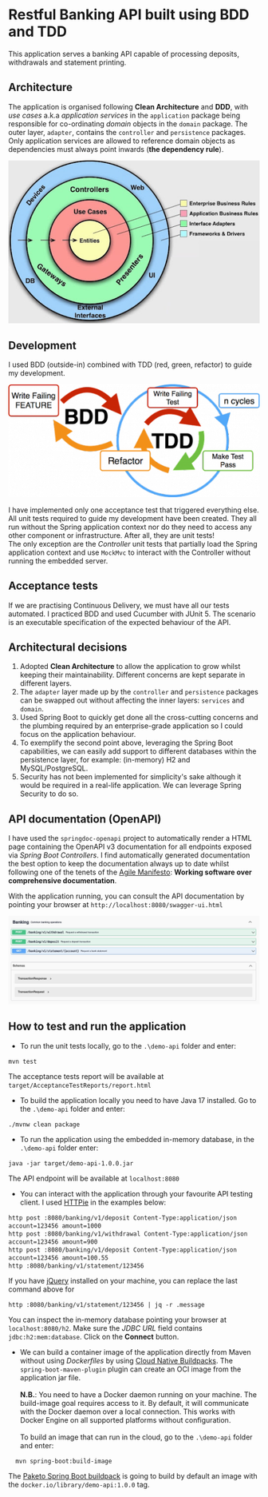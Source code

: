 # Restful Banking API built using BDD and TDD

This application serves a banking API capable of processing deposits, withdrawals and statement printing.

## Architecture
The application is organised following **Clean Architecture** and **DDD**, with *use cases* a.k.a *application services* in the `application` package being responsible for co-ordinating *domain* objects in the `domain` package.
The outer layer, `adapter`, contains the `controller` and `persistence` packages.  
Only application services are allowed to reference domain objects as dependencies must always point inwards (**the dependency rule**).

![](./pictures/clean-architecture.jpg)

## Development

I used BDD (outside-in) combined with TDD (red, green, refactor) to guide my development.  

![](./pictures/bdd_with_tdd.png)

I have implemented only one acceptance test that triggered everything else. All unit tests required to guide my development have been created. They all run without the Spring application context nor do they need to access any other component or infrastructure. After all, they are unit tests!  
The only exception are the *Controller* unit tests that partially load the Spring application context and use `MockMvc` to interact with the Controller without running the embedded server. 

## Acceptance tests

If we are practising Continuous Delivery, we must have all our tests automated. I practiced BDD and used Cucumber with JUnit 5. The scenario is an executable specification of the expected behaviour of the API.  
  
## Architectural decisions
1. Adopted **Clean Architecture** to allow the application to grow whilst keeping their maintainability. Different concerns are kept separate in different layers.
1. The `adapter` layer made up by the `controller` and `persistence` packages can be swapped out without affecting the inner layers: `services` and `domain`.
1. Used Spring Boot to quickly get done all the cross-cutting concerns and the plumbing required by an enterprise-grade application so I could focus on the application behaviour.
1. To exemplify the second point above, leveraging the Spring Boot capabilities, we can easily add support to different databases within the persistence layer, for example: (in-memory) H2 and MySQL/PostgreSQL.
1. Security has not been implemented for simplicity's sake  although it would be required in a real-life application. We can leverage Spring Security to do so.

## API documentation (OpenAPI)

I have used the `springdoc-openapi` project to automatically render a HTML page containing the OpenAPI v3 documentation for all endpoints exposed via *Spring Boot Controllers*.
I find automatically generated documentation the best option to keep the documentation always up to date whilst following one of the tenets of the [Agile Manifesto](https://agilemanifesto.org/): **Working software over comprehensive documentation**.  
  
With the application running, you can consult the API documentation by pointing your browser at `http://localhost:8080/swagger-ui.html`

![](./pictures/open-api.jpg)


## How to test and run the application

- To run the unit tests locally, go to the `.\demo-api` folder and enter:
```
mvn test
```
  The acceptance tests report will be available at `target/AcceptanceTestReports/report.html`

- To build the application locally you need to have Java 17 installed. Go to the `.\demo-api` folder and enter:
```  
./mvnw clean package
```
- To run the application using the embedded in-memory database, in the `.\demo-api` folder enter:
```
java -jar target/demo-api-1.0.0.jar
```
  The API endpoint will be available at `localhost:8080`

- You can interact with the application through your favourite API testing client. I used [HTTPie](https://httpie.io/) in the examples below:
```
http post :8080/banking/v1/deposit Content-Type:application/json account=123456 amount=1000
http post :8080/banking/v1/withdrawal Content-Type:application/json account=123456 amount=900
http post :8080/banking/v1/deposit Content-Type:application/json account=123456 amount=100.55
http :8080/banking/v1/statement/123456
```
  If you have [jQuery](https://jquery.com/download/) installed on your machine, you can replace the last command above for 
```
http :8080/banking/v1/statement/123456 | jq -r .message
```

  You can inspect the in-memory database pointing your browser at `localhost:8080/h2`. Make sure the *JDBC URL* field contains `jdbc:h2:mem:database`. Click on the **Connect** button.


- We can build a container image of the application directly from Maven without using *Dockerfiles* by using [Cloud Native Buildpacks](https://buildpacks.io/). The `spring-boot-maven-plugin` plugin can create an OCI image from the application jar file.  
  <br>
  **N.B.**: You need to have a Docker daemon running on your machine. The build-image goal requires access to it. By default, it will communicate with the Docker daemon over a local connection.
  This works with Docker Engine on all supported platforms without configuration.  
  <br>
  To build an image that can run in the cloud, go to the `.\demo-api` folder and enter:
```
  mvn spring-boot:build-image
```
  The [Paketo Spring Boot buildpack](https://github.com/paketo-buildpacks/spring-boot) is going to build by default an image with the `docker.io/library/demo-api:1.0.0` tag.

 



